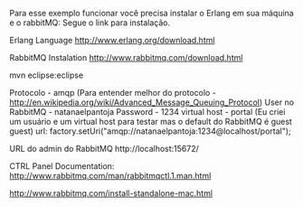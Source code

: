 Para esse exemplo funcionar você precisa instalar o Erlang em sua máquina e o rabbitMQ: Segue o link para instalação.

Erlang Language
	http://www.erlang.org/download.html
	
RabbitMQ Instalation
	http://www.rabbitmq.com/download.html
	
mvn eclipse:eclipse

Protocolo - amqp (Para entender melhor do protocolo - http://en.wikipedia.org/wiki/Advanced_Message_Queuing_Protocol)
User no RabbitMQ - natanaelpantoja
Password - 1234
virtual host - portal (Eu criei um usuário e um virtual host para testar mas o default do RabbitMQ é guest guest) 
url: factory.setUri("amqp://natanaelpantoja:1234@localhost/portal");

URL do admin do RabbitMQ http://localhost:15672/

CTRL Panel Documentation: http://www.rabbitmq.com/man/rabbitmqctl.1.man.html

http://www.rabbitmq.com/install-standalone-mac.html
